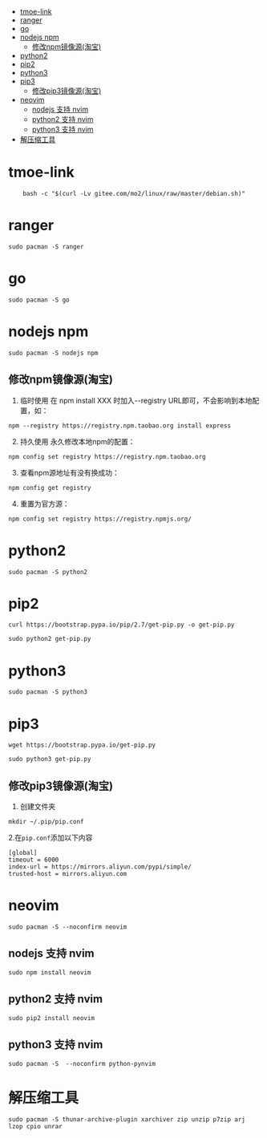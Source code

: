 <!-- TOC Marked -->

+ [tmoe-link](#tmoe-link)
+ [ranger](#ranger)
+ [go](#go)
+ [nodejs npm](#nodejs-npm)
    * [修改npm镜像源(淘宝)](#修改npm镜像源(淘宝))
+ [python2](#python2)
+ [pip2](#pip2)
+ [python3](#python3)
+ [pip3](#pip3)
    * [修改pip3镜像源(淘宝)](#修改pip3镜像源(淘宝))
+ [neovim](#neovim)
    * [nodejs 支持 nvim](#nodejs-支持-nvim)
    * [python2 支持 nvim](#python2-支持-nvim)
    * [python3 支持 nvim](#python3-支持-nvim)
+ [解压缩工具](#解压缩工具)

<!-- /TOC -->

# tmoe-link

```shell
	bash -c "$(curl -Lv gitee.com/mo2/linux/raw/master/debian.sh)"
```

# ranger

```shell
sudo pacman -S ranger
```

# go

```shell
sudo pacman -S go
```

# nodejs npm

```shell
sudo pacman -S nodejs npm
```

## 修改npm镜像源(淘宝)
1. 临时使用 在 npm install XXX 时加入--registry URL即可，不会影响到本地配置，如：

```shell
npm --registry https://registry.npm.taobao.org install express
```

2. 持久使用 永久修改本地npm的配置：

```shell
npm config set registry https://registry.npm.taobao.org
```

3. 查看npm源地址有没有换成功：

```shell
npm config get registry
```

4. 重置为官方源：

```shell
npm config set registry https://registry.npmjs.org/
```

# python2

```shell
sudo pacman -S python2
```

# pip2

```shell
curl https://bootstrap.pypa.io/pip/2.7/get-pip.py -o get-pip.py
```

```shell
sudo python2 get-pip.py
```

# python3

```shell
sudo pacman -S python3
```

# pip3

```shell
wget https://bootstrap.pypa.io/get-pip.py
```

```shell
sudo python3 get-pip.py
```

## 修改pip3镜像源(淘宝)

1. 创建文件夹

```shell
mkdir ~/.pip/pip.conf
```

2.在`pip.conf`添加以下内容

```shell
[global]
timeout = 6000
index-url = https://mirrors.aliyun.com/pypi/simple/
trusted-host = mirrors.aliyun.com
```

# neovim

```shell
sudo pacman -S --noconfirm neovim
```

## nodejs 支持 nvim

```shell
sudo npm install neovim
```

## python2 支持 nvim

```shell
sudo pip2 install neovim
```

## python3 支持 nvim

```shell
sudo pacman -S  --noconfirm python-pynvim
```

# 解压缩工具

```shell
sudo pacman -S thunar-archive-plugin xarchiver zip unzip p7zip arj lzop cpio unrar
```
